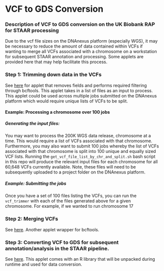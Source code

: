 # VCF to GDS Conversion
### Description of VCF to GDS conversion on the UK Biobank RAP for STAAR processing

Due to the vcf file sizes on the DNAnexus platform (especially WGS), it may be necessary to reduce the amount of data contained within VCFs if wanting to merge all VCFs associated with a chromosome on a workstation for subsequent STAAR annotation and processing. Some applets are provided here that may help facilitate this process.

### Step 1: Trimming down data in the VCFs
See [here](https://github.com/drarwood/vcf_trimmer) for applet that removes fields and performs required filtering through bcftools.
This applet takes in a list of files as an input to process. This applet could be used across multiple jobs submitted on the DNAnexus platform which would require unique lists of VCFs to be split. 
#### Example: Processing a chromosome over 100 jobs
##### Generating the input files:
You may want to process the 200K WGS data release, chromosome at a time. This would require a list of VCFs associated with that chromosome. 
Furthermore, you may also want to submit 100 jobs whereby the list of VCFs associated with that chromosome is split into 100 unique and equally sized VCF lists.
Running the `get_vcf_file_list_by_chr_and_split.sh` bash script in this repo will produce the relevant input files for each chromosome for all 60,648 VCFs currently available.
Note, these files will need to be subsequently uploaded to a project folder on the DNAnexus platform.
##### Example: Submitting the jobs
Once you have a set of 100 files listing the VCFs, you can run the `vcf_trimmer` with each of the files generated above for a given chromosome. For example, if we wanted to run chromosome 17


### Step 2: Merging VCFs
See [here](https://github.com/drarwood/vcf_merger). Another applet wrapper for bcftools.

### Step 3: Converting VCF to GDS for subsequent annotation/analysis in the STAAR pipeline.
See [here](https://github.com/drarwood/vcf2gds). This applet comes with an R library that will be unpacked during runtime and used for data conversion.
